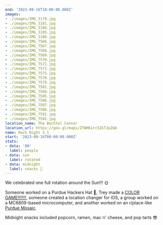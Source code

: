 ```yaml
---
end: '2023-09-16T10:00:00.000Z'
images:
- ./images/IMG_3179.jpg
- ./images/IMG_3181.jpg
- ./images/IMG_3184.jpg
- ./images/IMG_3185.jpg
- ./images/IMG_3186.jpg
- ./images/IMG_7566.jpg
- ./images/IMG_7567.jpg
- ./images/IMG_7568.jpg
- ./images/IMG_7569.jpg
- ./images/IMG_7570.jpg
- ./images/IMG_7572.jpg
- ./images/IMG_7573.jpg
- ./images/IMG_7575.jpg
- ./images/IMG_7576.jpg
- ./images/IMG_7579.jpg
- ./images/IMG_7582.jpg
- ./images/IMG_7584.jpg
- ./images/IMG_7585.jpg
- ./images/IMG_7586.jpg
- ./images/IMG_7587.jpg
- ./images/IMG_7588.jpg
- ./images/IMG_7591.jpg
- ./images/IMG_7592.jpg
location_name: The Bechtel Center
location_url: https://goo.gl/maps/ZTWH61rc5ZkTJp2QA
name: Hack Night 3.1
start: '2023-09-16T00:00:00.000Z'
stats:
- data: '80'
  label: people
- data: sun
  label: rotated
- data: midnight
  label: snacks 🍬
---
```


We celebrated one full rotation around the Sun!!! 🌞

Someone worked on a Purdue Hackers Hat 🧢, Trey made a [COLOR GAME!!!!!!!](https://color.navinate.com/), someone created a location changer for iOS, a group worked on a MC6809-based microcomputer, and another worked on an r/place-like [Purdue Mosaic](https://purdue-mosaic.onrender.com/).

Midnight snacks included popcorn, ramen, mac n' cheese, and pop tarts 😎